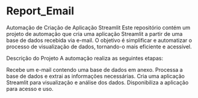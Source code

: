 # Report_Email
Automação de Criação de Aplicação Streamlit
Este repositório contém um projeto de automação que cria uma aplicação Streamlit a partir de uma base de dados recebida via e-mail. O objetivo é simplificar e automatizar o processo de visualização de dados, tornando-o mais eficiente e acessível.

Descrição do Projeto
A automação realiza as seguintes etapas:

Recebe um e-mail contendo uma base de dados em anexo.
Processa a base de dados e extrai as informações necessárias.
Cria uma aplicação Streamlit para visualização e análise dos dados.
Disponibiliza a aplicação para acesso e uso.
